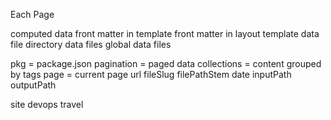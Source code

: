 Each Page

computed data
front matter in template
front matter in layout
template data file
directory data files
global data files



pkg = package.json
pagination = paged data
collections = content grouped by tags
page = current page
  url
  fileSlug
  filePathStem
  date
  inputPath
  outputPath


site
devops
travel
